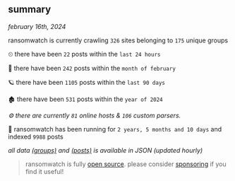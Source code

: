 
## summary
_february 16th, 2024_

ransomwatch is currently crawling `326` sites belonging to `175` unique groups

⏲ there have been `22` posts within the `last 24 hours`

🦈 there have been `242` posts within the `month of february`

🪐 there have been `1105` posts within the `last 90 days`

🏚 there have been `531` posts within the `year of 2024`

_⚙️ there are currently `81` online hosts & `106` custom parsers._

🦕 ransomwatch has been running for `2 years, 5 months and 10 days` and indexed `9988` posts

_all data  [(groups)](http://ransomwhat.telemetry.ltd/groups) and [(posts)](http://ransomwhat.telemetry.ltd/posts) is available in JSON (updated hourly)_

> ransomwatch is fully [open source](https://github.com/joshhighet/ransomwatch#ransomwatch--). please consider [sponsoring](https://github.com/sponsors/joshhighet) if you find it useful!
